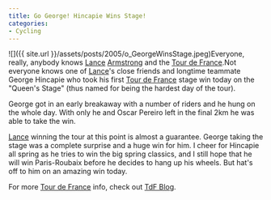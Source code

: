 ```yaml
---
title: Go George! Hincapie Wins Stage!
categories:
- Cycling
---
```


![]({{ site.url }}/assets/posts/2005/o_GeorgeWinsStage.jpeg)Everyone, really, anybody knows [Lance](http://www.lancearmstrong.com/) [Armstrong](http://www.lancearmstrong.com/) and the [Tour de France](http://www.letour.com/indexus.html).Not everyone knows one of [Lance](http://www.lancearmstrong.com/)'s close friends and longtime teammate
George Hincapie who took his first [Tour de France](http://www.letour.com/indexus.html) stage win today on the "Queen's
Stage" (thus named for being the hardest day of the tour).

George got in an early breakaway with a number of riders and he hung on
the whole day. With only he and Oscar Pereiro left in the final 2km he
was able to take the win.

[Lance](http://www.lancearmstrong.com/) winning the tour at this point is almost a guarantee. George
taking the stage was a complete surprise and a huge win for him. I
cheer for Hincapie all spring as he tries to win the big spring
classics, and I still hope that he will win Paris-Roubaix before he
decides to hang up his wheels. But hat's off to him on an amazing win
today.

For more [Tour de France](http://www.letour.com/indexus.html) info, check out [TdF Blog](http://www.tdfblog.com/).
